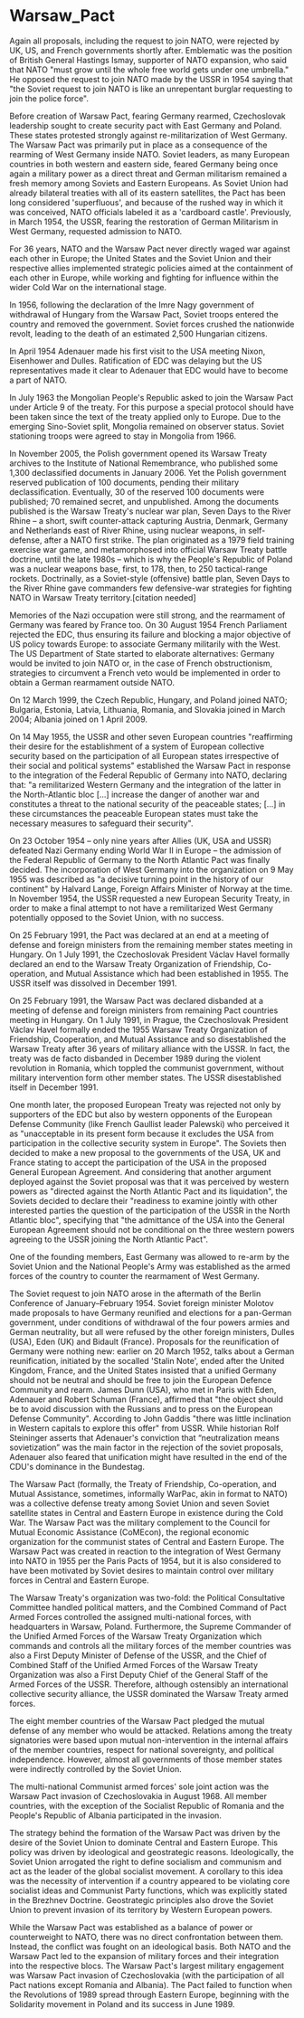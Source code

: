 # Warsaw_Pact

Again all proposals, including the request to join NATO, were rejected by UK, US, and French governments shortly after. Emblematic was the position of British General Hastings Ismay, supporter of NATO expansion, who said that NATO "must grow until the whole free world gets under one umbrella." He opposed the request to join NATO made by the USSR in 1954 saying that "the Soviet request to join NATO is like an unrepentant burglar requesting to join the police force".

Before creation of Warsaw Pact, fearing Germany rearmed, Czechoslovak leadership sought to create security pact with East Germany and Poland. These states protested strongly against re-militarization of West Germany. The Warsaw Pact was primarily put in place as a consequence of the rearming of West Germany inside NATO. Soviet leaders, as many European countries in both western and eastern side, feared Germany being once again a military power as a direct threat and German militarism remained a fresh memory among Soviets and Eastern Europeans. As Soviet Union had already bilateral treaties with all of its eastern satellites, the Pact has been long considered 'superfluous', and because of the rushed way in which it was conceived, NATO officials labeled it as a 'cardboard castle'. Previously, in March 1954, the USSR, fearing the restoration of German Militarism in West Germany, requested admission to NATO.

For 36 years, NATO and the Warsaw Pact never directly waged war against each other in Europe; the United States and the Soviet Union and their respective allies implemented strategic policies aimed at the containment of each other in Europe, while working and fighting for influence within the wider Cold War on the international stage.

In 1956, following the declaration of the Imre Nagy government of withdrawal of Hungary from the Warsaw Pact, Soviet troops entered the country and removed the government. Soviet forces crushed the nationwide revolt, leading to the death of an estimated 2,500 Hungarian citizens.

In April 1954 Adenauer made his first visit to the USA meeting Nixon, Eisenhower and Dulles. Ratification of EDC was delaying but the US representatives made it clear to Adenauer that EDC would have to become a part of NATO.

In July 1963 the Mongolian People's Republic asked to join the Warsaw Pact under Article 9 of the treaty. For this purpose a special protocol should have been taken since the text of the treaty applied only to Europe. Due to the emerging Sino-Soviet split, Mongolia remained on observer status. Soviet stationing troops were agreed to stay in Mongolia from 1966.

In November 2005, the Polish government opened its Warsaw Treaty archives to the Institute of National Remembrance, who published some 1,300 declassified documents in January 2006. Yet the Polish government reserved publication of 100 documents, pending their military declassification. Eventually, 30 of the reserved 100 documents were published; 70 remained secret, and unpublished. Among the documents published is the Warsaw Treaty's nuclear war plan, Seven Days to the River Rhine – a short, swift counter-attack capturing Austria, Denmark, Germany and Netherlands east of River Rhine, using nuclear weapons, in self-defense, after a NATO first strike. The plan originated as a 1979 field training exercise war game, and metamorphosed into official Warsaw Treaty battle doctrine, until the late 1980s – which is why the People's Republic of Poland was a nuclear weapons base, first, to 178, then, to 250 tactical-range rockets. Doctrinally, as a Soviet-style (offensive) battle plan, Seven Days to the River Rhine gave commanders few defensive-war strategies for fighting NATO in Warsaw Treaty territory.[citation needed]

Memories of the Nazi occupation were still strong, and the rearmament of Germany was feared by France too. On 30 August 1954 French Parliament rejected the EDC, thus ensuring its failure and blocking a major objective of US policy towards Europe: to associate Germany militarily with the West. The US Department of State started to elaborate alternatives: Germany would be invited to join NATO or, in the case of French obstructionism, strategies to circumvent a French veto would be implemented in order to obtain a German rearmament outside NATO.

On 12 March 1999, the Czech Republic, Hungary, and Poland joined NATO; Bulgaria, Estonia, Latvia, Lithuania, Romania, and Slovakia joined in March 2004; Albania joined on 1 April 2009.

On 14 May 1955, the USSR and other seven European countries "reaffirming their desire for the establishment of a system of European collective security based on the participation of all European states irrespective of their social and political systems" established the Warsaw Pact in response to the integration of the Federal Republic of Germany into NATO, declaring that: "a remilitarized Western Germany and the integration of the latter in the North-Atlantic bloc [...] increase the danger of another war and constitutes a threat to the national security of the peaceable states; [...] in these circumstances the peaceable European states must take the necessary measures to safeguard their security".

On 23 October 1954 – only nine years after Allies (UK, USA and USSR) defeated Nazi Germany ending World War II in Europe – the admission of the Federal Republic of Germany to the North Atlantic Pact was finally decided. The incorporation of West Germany into the organization on 9 May 1955 was described as "a decisive turning point in the history of our continent" by Halvard Lange, Foreign Affairs Minister of Norway at the time. In November 1954, the USSR requested a new European Security Treaty, in order to make a final attempt to not have a remilitarized West Germany potentially opposed to the Soviet Union, with no success.

On 25 February 1991, the Pact was declared at an end at a meeting of defense and foreign ministers from the remaining member states meeting in Hungary. On 1 July 1991, the Czechoslovak President Václav Havel formally declared an end to the Warsaw Treaty Organization of Friendship, Co-operation, and Mutual Assistance which had been established in 1955. The USSR itself was dissolved in December 1991.

On 25 February 1991, the Warsaw Pact was declared disbanded at a meeting of defense and foreign ministers from remaining Pact countries meeting in Hungary. On 1 July 1991, in Prague, the Czechoslovak President Václav Havel formally ended the 1955 Warsaw Treaty Organization of Friendship, Cooperation, and Mutual Assistance and so disestablished the Warsaw Treaty after 36 years of military alliance with the USSR. In fact, the treaty was de facto disbanded in December 1989 during the violent revolution in Romania, which toppled the communist government, without military intervention form other member states. The USSR disestablished itself in December 1991.

One month later, the proposed European Treaty was rejected not only by supporters of the EDC but also by western opponents of the European Defense Community (like French Gaullist leader Palewski) who perceived it as "unacceptable in its present form because it excludes the USA from participation in the collective security system in Europe". The Soviets then decided to make a new proposal to the governments of the USA, UK and France stating to accept the participation of the USA in the proposed General European Agreement. And considering that another argument deployed against the Soviet proposal was that it was perceived by western powers as "directed against the North Atlantic Pact and its liquidation", the Soviets decided to declare their "readiness to examine jointly with other interested parties the question of the participation of the USSR in the North Atlantic bloc", specifying that "the admittance of the USA into the General European Agreement should not be conditional on the three western powers agreeing to the USSR joining the North Atlantic Pact".

One of the founding members, East Germany was allowed to re-arm by the Soviet Union and the National People's Army was established as the armed forces of the country to counter the rearmament of West Germany.

The Soviet request to join NATO arose in the aftermath of the Berlin Conference of January–February 1954. Soviet foreign minister Molotov made proposals to have Germany reunified and elections for a pan-German government, under conditions of withdrawal of the four powers armies and German neutrality, but all were refused by the other foreign ministers, Dulles (USA), Eden (UK) and Bidault (France). Proposals for the reunification of Germany were nothing new: earlier on 20 March 1952, talks about a German reunification, initiated by the socalled 'Stalin Note', ended after the United Kingdom, France, and the United States insisted that a unified Germany should not be neutral and should be free to join the European Defence Community and rearm. James Dunn (USA), who met in Paris with Eden, Adenauer and Robert Schuman (France), affirmed that "the object should be to avoid discussion with the Russians and to press on the European Defense Community". According to John Gaddis "there was little inclination in Western capitals to explore this offer" from USSR. While historian Rolf Steininger asserts that Adenauer's conviction that “neutralization means sovietization” was the main factor in the rejection of the soviet proposals, Adenauer also feared that unification might have resulted in the end of the CDU's dominance in the Bundestag.

The Warsaw Pact (formally, the Treaty of Friendship, Co-operation, and Mutual Assistance, sometimes, informally WarPac, akin in format to NATO) was a collective defense treaty among Soviet Union and seven Soviet satellite states in Central and Eastern Europe in existence during the Cold War. The Warsaw Pact was the military complement to the Council for Mutual Economic Assistance (CoMEcon), the regional economic organization for the communist states of Central and Eastern Europe. The Warsaw Pact was created in reaction to the integration of West Germany into NATO in 1955 per the Paris Pacts of 1954, but it is also considered to have been motivated by Soviet desires to maintain control over military forces in Central and Eastern Europe.

The Warsaw Treaty's organization was two-fold: the Political Consultative Committee handled political matters, and the Combined Command of Pact Armed Forces controlled the assigned multi-national forces, with headquarters in Warsaw, Poland. Furthermore, the Supreme Commander of the Unified Armed Forces of the Warsaw Treaty Organization which commands and controls all the military forces of the member countries was also a First Deputy Minister of Defense of the USSR, and the Chief of Combined Staff of the Unified Armed Forces of the Warsaw Treaty Organization was also a First Deputy Chief of the General Staff of the Armed Forces of the USSR. Therefore, although ostensibly an international collective security alliance, the USSR dominated the Warsaw Treaty armed forces.

The eight member countries of the Warsaw Pact pledged the mutual defense of any member who would be attacked. Relations among the treaty signatories were based upon mutual non-intervention in the internal affairs of the member countries, respect for national sovereignty, and political independence. However, almost all governments of those member states were indirectly controlled by the Soviet Union.

The multi-national Communist armed forces' sole joint action was the Warsaw Pact invasion of Czechoslovakia in August 1968. All member countries, with the exception of the Socialist Republic of Romania and the People's Republic of Albania participated in the invasion.

The strategy behind the formation of the Warsaw Pact was driven by the desire of the Soviet Union to dominate Central and Eastern Europe. This policy was driven by ideological and geostrategic reasons. Ideologically, the Soviet Union arrogated the right to define socialism and communism and act as the leader of the global socialist movement. A corollary to this idea was the necessity of intervention if a country appeared to be violating core socialist ideas and Communist Party functions, which was explicitly stated in the Brezhnev Doctrine. Geostrategic principles also drove the Soviet Union to prevent invasion of its territory by Western European powers.

While the Warsaw Pact was established as a balance of power or counterweight to NATO, there was no direct confrontation between them. Instead, the conflict was fought on an ideological basis. Both NATO and the Warsaw Pact led to the expansion of military forces and their integration into the respective blocs. The Warsaw Pact's largest military engagement was Warsaw Pact invasion of Czechoslovakia (with the participation of all Pact nations except Romania and Albania). The Pact failed to function when the Revolutions of 1989 spread through Eastern Europe, beginning with the Solidarity movement in Poland and its success in June 1989.